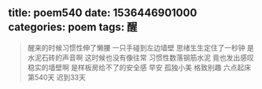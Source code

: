 title: poem540
date: 1536446901000
categories: poem
tags: 醒
---
> 醒来的时候习惯性伸了懒腰
一只手碰到左边墙壁
思绪生生定住了一秒钟
是水泥石砖的声音啊
这时候也没有像往常
习惯性数落钢筋水泥
竟也发出感叹
稳实的墙壁啊
是样板房给不了的安全感
早安
孤独小美
格致别趣
六点起床第540天 迟到33天